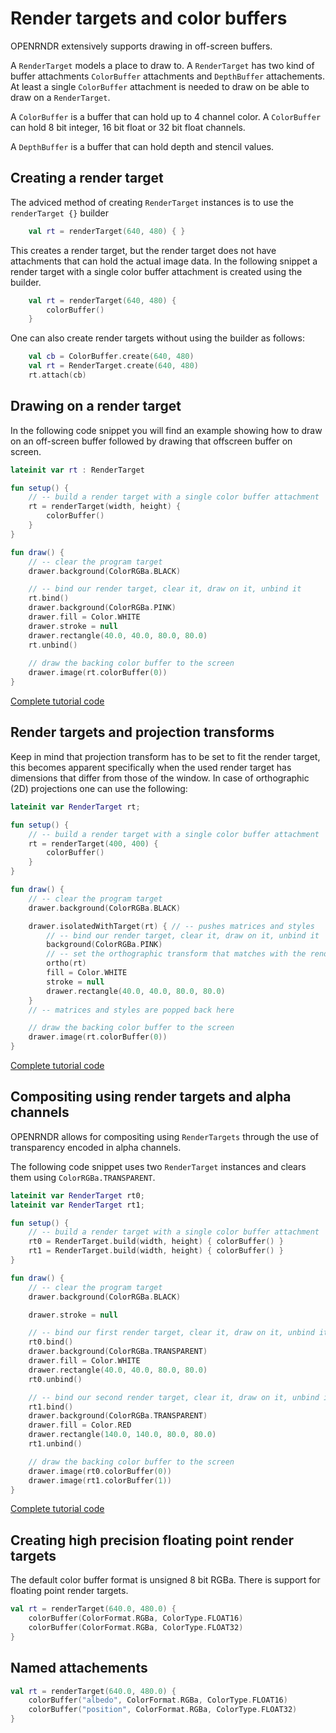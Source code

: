 # Render targets and color buffers # 

OPENRNDR extensively supports drawing in off-screen buffers.

A `RenderTarget` models a place to draw to. A `RenderTarget` has two kind of buffer attachments
`ColorBuffer` attachments and `DepthBuffer` attachements. At least a single `ColorBuffer` attachment is needed to draw on be able to draw on a `RenderTarget`.

A `ColorBuffer` is a buffer that can hold up to 4 channel color. A `ColorBuffer` can hold 8 bit integer, 16 bit float or 32 bit float channels.

A `DepthBuffer` is a buffer that can hold depth and stencil values.

## Creating a render target

The adviced method of creating `RenderTarget` instances is to use the `renderTarget {}` builder

```kotlin
    val rt = renderTarget(640, 480) { }
```

This creates a render target, but the render target does not have attachments that can hold the actual image data.
In the following snippet a render target with a single color buffer attachment is created using the builder.

```kotlin
    val rt = renderTarget(640, 480) {
        colorBuffer()
    }
```

One can also create render targets without using the builder as follows:

```kotlin
    val cb = ColorBuffer.create(640, 480)
    val rt = RenderTarget.create(640, 480)
    rt.attach(cb)
```

## Drawing on a render target

In the following code snippet you will find an example showing how to draw on an off-screen buffer followed by drawing that offscreen buffer on screen.

```kotlin
lateinit var rt : RenderTarget

fun setup() {
    // -- build a render target with a single color buffer attachment
    rt = renderTarget(width, height) {
        colorBuffer()
    }
}

fun draw() {
    // -- clear the program target
    drawer.background(ColorRGBa.BLACK)

    // -- bind our render target, clear it, draw on it, unbind it
    rt.bind()
    drawer.background(ColorRGBa.PINK)
    drawer.fill = Color.WHITE
    drawer.stroke = null
    drawer.rectangle(40.0, 40.0, 80.0, 80.0)
    rt.unbind()
 
    // draw the backing color buffer to the screen
    drawer.image(rt.colorBuffer(0))
}
```
[Complete tutorial code](https://github.com/openrndr/openrndr-tutorials/blob/master/render-targets-001/src/main/kotlin/Example.kt)

## Render targets and projection transforms

Keep in mind that projection transform has to be set to fit the render target, this becomes apparent specifically when the used render target
has dimensions that differ from those of the window. In case of orthographic (2D) projections one can use the following:

```kotlin
lateinit var RenderTarget rt;

fun setup() {
    // -- build a render target with a single color buffer attachment
    rt = renderTarget(400, 400) {
        colorBuffer()
    }
}

fun draw() {
    // -- clear the program target
    drawer.background(ColorRGBa.BLACK)

    drawer.isolatedWithTarget(rt) { // -- pushes matrices and styles
        // -- bind our render target, clear it, draw on it, unbind it
        background(ColorRGBa.PINK)
        // -- set the orthographic transform that matches with the render target
        ortho(rt)
        fill = Color.WHITE
        stroke = null
        drawer.rectangle(40.0, 40.0, 80.0, 80.0)
    }
    // -- matrices and styles are popped back here

    // draw the backing color buffer to the screen
    drawer.image(rt.colorBuffer(0))
}
```
[Complete tutorial code](https://github.com/openrndr/openrndr-tutorials/blob/master/render-targets-001/src/main/kotlin/Example.kt)
## Compositing using render targets and alpha channels

OPENRNDR allows for compositing using `RenderTargets` through the use of transparency encoded in alpha channels.

The following code snippet uses two `RenderTarget` instances and clears them using `ColorRGBa.TRANSPARENT`.

```kotlin
lateinit var RenderTarget rt0;
lateinit var RenderTarget rt1;

fun setup() {
    // -- build a render target with a single color buffer attachment
    rt0 = RenderTarget.build(width, height) { colorBuffer() }
    rt1 = RenderTarget.build(width, height) { colorBuffer() }
}

fun draw() {
    // -- clear the program target
    drawer.background(ColorRGBa.BLACK)

    drawer.stroke = null

    // -- bind our first render target, clear it, draw on it, unbind it
    rt0.bind()
    drawer.background(ColorRGBa.TRANSPARENT)
    drawer.fill = Color.WHITE
    drawer.rectangle(40.0, 40.0, 80.0, 80.0)
    rt0.unbind()

    // -- bind our second render target, clear it, draw on it, unbind it
    rt1.bind()
    drawer.background(ColorRGBa.TRANSPARENT)
    drawer.fill = Color.RED
    drawer.rectangle(140.0, 140.0, 80.0, 80.0)
    rt1.unbind()

    // draw the backing color buffer to the screen
    drawer.image(rt0.colorBuffer(0))
    drawer.image(rt1.colorBuffer(1))
}
```
[Complete tutorial code](https://github.com/openrndr/openrndr-tutorials/blob/master/render-targets-002/src/main/kotlin/Example.kt)

## Creating high precision floating point render targets

The default color buffer format is unsigned 8 bit RGBa. There is support for floating point render targets.

```kotlin
val rt = renderTarget(640.0, 480.0) {
    colorBuffer(ColorFormat.RGBa, ColorType.FLOAT16)
    colorBuffer(ColorFormat.RGBa, ColorType.FLOAT32)
}
```

## Named attachements

```kotlin
val rt = renderTarget(640.0, 480.0) {
    colorBuffer("albedo", ColorFormat.RGBa, ColorType.FLOAT16)
    colorBuffer("position", ColorFormat.RGBa, ColorType.FLOAT32)
}
```

